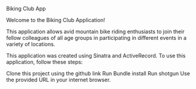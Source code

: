 Biking Club App

Welcome to the Biking Club Application!

This application allows avid mountain bike riding enthusiasts to join their fellow colleagues of all age groups in participating in different events in a variety of locations.

This application was created using Sinatra and ActiveRecord. To use this application, follow these steps:

Clone this project using the github link
Run Bundle install
Run shotgun
Use the provided URL in your internet browser.
